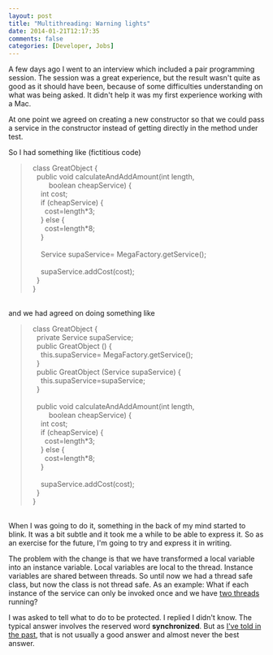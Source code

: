```yaml
---
layout: post
title: "Multithreading: Warning lights"
date: 2014-01-21T12:17:35
comments: false
categories: [Developer, Jobs]
---
```


A few days ago I went to an interview which included a pair programming session. The session was a great experience, but the result wasn't quite as good as it should have been, because of some difficulties understanding on what was being asked. It didn't help it was my first experience working with a Mac.


At one point we agreed on creating a new constructor so that we could pass a service in the constructor instead of getting directly in the method under test.


So I had something like (fictitious code)



<blockquote class="tr_bq">&nbsp; class GreatObject {<br />&nbsp; &nbsp; public void calculateAndAddAmount(int length,<br />&nbsp; &nbsp; &nbsp; &nbsp; &nbsp; boolean cheapService) {<br />&nbsp; &nbsp; &nbsp; int cost;<br />&nbsp; &nbsp; &nbsp; if (cheapService) {<br />&nbsp; &nbsp; &nbsp; &nbsp; cost=length*3;<br />&nbsp; &nbsp; &nbsp; } else {<br />&nbsp; &nbsp; &nbsp; &nbsp; cost=length*8;<br />&nbsp; &nbsp; &nbsp; }<br />&nbsp; &nbsp; <br />&nbsp; &nbsp; &nbsp; Service supaService= MegaFactory.getService();<br />&nbsp; &nbsp; <br />&nbsp; &nbsp; &nbsp; supaService.addCost(cost);<br />&nbsp; &nbsp; }<br />&nbsp; }</blockquote><br />and we had agreed on doing something like


<blockquote class="tr_bq">&nbsp; class GreatObject {<br />&nbsp; &nbsp; private Service supaService;<br />&nbsp; &nbsp; public GreatObject () {<br />&nbsp; &nbsp; &nbsp; this.supaService= MegaFactory.getService();<br />&nbsp; &nbsp; }<br />&nbsp; &nbsp; public GreatObject (Service supaService) {<br />&nbsp; &nbsp; &nbsp; this.supaService=supaService;<br />&nbsp; &nbsp; }<br />&nbsp; &nbsp; <br />&nbsp; &nbsp; public void calculateAndAddAmount(int length,<br />&nbsp; &nbsp; &nbsp; &nbsp; &nbsp; boolean cheapService) {<br />&nbsp; &nbsp; &nbsp; int cost;<br />&nbsp; &nbsp; &nbsp; if (cheapService) {<br />&nbsp; &nbsp; &nbsp; &nbsp; cost=length*3;<br />&nbsp; &nbsp; &nbsp; } else {<br />&nbsp; &nbsp; &nbsp; &nbsp; cost=length*8;<br />&nbsp; &nbsp; &nbsp; }<br />&nbsp; &nbsp; <br />&nbsp;&nbsp;&nbsp; &nbsp; supaService.addCost(cost);<br />&nbsp; &nbsp; }<br />&nbsp; }</blockquote><br />When I was going to do it, something in the back of my mind started to blink. It was a bit subtle and it took me a while to be able to express it. So as an exercise for the future, I'm going to try and express it in writing.


The problem with the change is that we have transformed a local variable into an instance variable. Local variables are local to the thread. Instance variables are shared between threads. So until now we had a thread safe class, but now the class is not thread safe. As an example: What if each instance of the service can only be invoked once and we have <a href="https://twitter.com/nedbat/status/194452404794691584">two threads</a> running?


I was asked to tell what to do to be protected. I replied I didn't know. The typical answer involves the reserved word <b>synchronized</b>. But as <a href="http://gonfva.blogspot.co.uk/2012/03/synchronized-silver-bullet.html">I've told in the past</a>, that is not usually a good answer and almost never the best answer.
